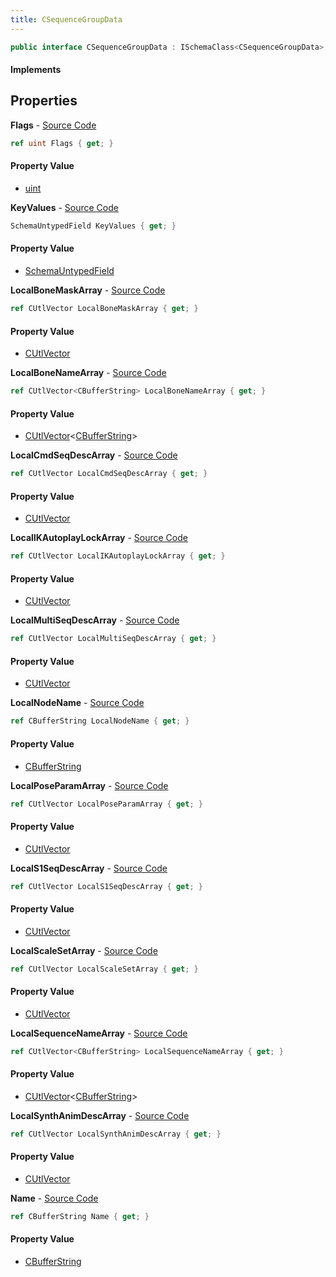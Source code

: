 ```yaml
---
title: CSequenceGroupData
---
```


```csharp
public interface CSequenceGroupData : ISchemaClass<CSequenceGroupData>, ISchemaField, ISchemaClass, INativeHandle
```

#### Implements

## Properties

**Flags** - [Source Code](https://github.com/swiftly-solution/swiftlys2/blob/main/managed/src/SwiftlyS2.Generated/Schemas/Interfaces/CSequenceGroupData.cs#L18)

```csharp
ref uint Flags { get; }
```

#### Property Value

- [uint](https://learn.microsoft.com/dotnet/api/system.uint32)

**KeyValues** - [Source Code](https://github.com/swiftly-solution/swiftlys2/blob/main/managed/src/SwiftlyS2.Generated/Schemas/Interfaces/CSequenceGroupData.cs#L48)

```csharp
SchemaUntypedField KeyValues { get; }
```

#### Property Value

- [SchemaUntypedField](/docs/api/shared/schemas/schemauntypedfield)

**LocalBoneMaskArray** - [Source Code](https://github.com/swiftly-solution/swiftlys2/blob/main/managed/src/SwiftlyS2.Generated/Schemas/Interfaces/CSequenceGroupData.cs#L35)

```csharp
ref CUtlVector LocalBoneMaskArray { get; }
```

#### Property Value

- [CUtlVector](/docs/api/shared/natives/cutlvector)

**LocalBoneNameArray** - [Source Code](https://github.com/swiftly-solution/swiftlys2/blob/main/managed/src/SwiftlyS2.Generated/Schemas/Interfaces/CSequenceGroupData.cs#L40)

```csharp
ref CUtlVector<CBufferString> LocalBoneNameArray { get; }
```

#### Property Value

- [CUtlVector](/docs/api/shared/natives/cutlvector-1)<[CBufferString](/docs/api/shared/natives/cbufferstring)>

**LocalCmdSeqDescArray** - [Source Code](https://github.com/swiftly-solution/swiftlys2/blob/main/managed/src/SwiftlyS2.Generated/Schemas/Interfaces/CSequenceGroupData.cs#L32)

```csharp
ref CUtlVector LocalCmdSeqDescArray { get; }
```

#### Property Value

- [CUtlVector](/docs/api/shared/natives/cutlvector)

**LocalIKAutoplayLockArray** - [Source Code](https://github.com/swiftly-solution/swiftlys2/blob/main/managed/src/SwiftlyS2.Generated/Schemas/Interfaces/CSequenceGroupData.cs#L51)

```csharp
ref CUtlVector LocalIKAutoplayLockArray { get; }
```

#### Property Value

- [CUtlVector](/docs/api/shared/natives/cutlvector)

**LocalMultiSeqDescArray** - [Source Code](https://github.com/swiftly-solution/swiftlys2/blob/main/managed/src/SwiftlyS2.Generated/Schemas/Interfaces/CSequenceGroupData.cs#L26)

```csharp
ref CUtlVector LocalMultiSeqDescArray { get; }
```

#### Property Value

- [CUtlVector](/docs/api/shared/natives/cutlvector)

**LocalNodeName** - [Source Code](https://github.com/swiftly-solution/swiftlys2/blob/main/managed/src/SwiftlyS2.Generated/Schemas/Interfaces/CSequenceGroupData.cs#L42)

```csharp
ref CBufferString LocalNodeName { get; }
```

#### Property Value

- [CBufferString](/docs/api/shared/natives/cbufferstring)

**LocalPoseParamArray** - [Source Code](https://github.com/swiftly-solution/swiftlys2/blob/main/managed/src/SwiftlyS2.Generated/Schemas/Interfaces/CSequenceGroupData.cs#L45)

```csharp
ref CUtlVector LocalPoseParamArray { get; }
```

#### Property Value

- [CUtlVector](/docs/api/shared/natives/cutlvector)

**LocalS1SeqDescArray** - [Source Code](https://github.com/swiftly-solution/swiftlys2/blob/main/managed/src/SwiftlyS2.Generated/Schemas/Interfaces/CSequenceGroupData.cs#L23)

```csharp
ref CUtlVector LocalS1SeqDescArray { get; }
```

#### Property Value

- [CUtlVector](/docs/api/shared/natives/cutlvector)

**LocalScaleSetArray** - [Source Code](https://github.com/swiftly-solution/swiftlys2/blob/main/managed/src/SwiftlyS2.Generated/Schemas/Interfaces/CSequenceGroupData.cs#L38)

```csharp
ref CUtlVector LocalScaleSetArray { get; }
```

#### Property Value

- [CUtlVector](/docs/api/shared/natives/cutlvector)

**LocalSequenceNameArray** - [Source Code](https://github.com/swiftly-solution/swiftlys2/blob/main/managed/src/SwiftlyS2.Generated/Schemas/Interfaces/CSequenceGroupData.cs#L20)

```csharp
ref CUtlVector<CBufferString> LocalSequenceNameArray { get; }
```

#### Property Value

- [CUtlVector](/docs/api/shared/natives/cutlvector-1)<[CBufferString](/docs/api/shared/natives/cbufferstring)>

**LocalSynthAnimDescArray** - [Source Code](https://github.com/swiftly-solution/swiftlys2/blob/main/managed/src/SwiftlyS2.Generated/Schemas/Interfaces/CSequenceGroupData.cs#L29)

```csharp
ref CUtlVector LocalSynthAnimDescArray { get; }
```

#### Property Value

- [CUtlVector](/docs/api/shared/natives/cutlvector)

**Name** - [Source Code](https://github.com/swiftly-solution/swiftlys2/blob/main/managed/src/SwiftlyS2.Generated/Schemas/Interfaces/CSequenceGroupData.cs#L16)

```csharp
ref CBufferString Name { get; }
```

#### Property Value

- [CBufferString](/docs/api/shared/natives/cbufferstring)


